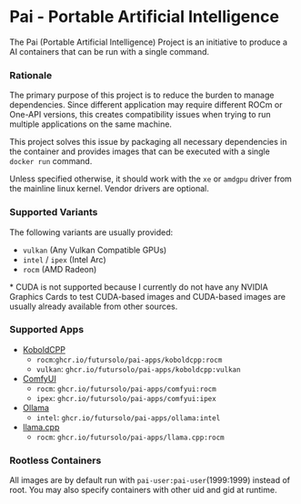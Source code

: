 # Pai - Portable Artificial Intelligence

The Pai (Portable Artificial Intelligence) Project is an initiative to produce a AI containers that can be run with a single command.

### Rationale

The primary purpose of this project is to reduce the burden to manage dependencies.
Since different application may require different ROCm or One-API versions,
this creates compatibility issues when trying to run multiple applications on the same machine.

This project solves this issue by packaging all necessary dependencies in the container and provides images
that can be executed with a single `docker run` command.

Unless specified otherwise, it should work with the `xe` or `amdgpu` driver from the mainline linux kernel.
Vendor drivers are optional.

### Supported Variants

The following variants are usually provided:

- `vulkan` (Any Vulkan Compatible GPUs)
- `intel` / `ipex` (Intel Arc)
- `rocm` (AMD Radeon)

\* CUDA is not supported because I currently do not have any NVIDIA Graphics Cards to test CUDA-based images
and CUDA-based images are usually already available from other sources.

### Supported Apps

- [KoboldCPP](./apps/koboldcpp/README.md)
  - `rocm`:`ghcr.io/futursolo/pai-apps/koboldcpp:rocm`
  - `vulkan`: `ghcr.io/futursolo/pai-apps/koboldcpp:vulkan`
- [ComfyUI](./apps/comfyui/README.md)
  - `rocm`: `ghcr.io/futursolo/pai-apps/comfyui:rocm`
  - `ipex`: `ghcr.io/futursolo/pai-apps/comfyui:ipex`
- [Ollama](./apps/ollama/README.md)
  - `intel`: `ghcr.io/futursolo/pai-apps/ollama:intel`
- [llama.cpp](./apps/llama.cpp/README.md)
  - `rocm`: `ghcr.io/futursolo/pai-apps/llama.cpp:rocm`

### Rootless Containers

All images are by default run with `pai-user:pai-user`(1999:1999) instead of root.
You may also specify containers with other uid and gid at runtime.
